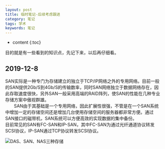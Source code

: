 ```yaml
---
layout: post
title: 临时笔记-后续考虑跟进
category: 笔记
tags: 学术
keywords: 笔记
---
```



* content
{:toc}


目的就是有一些看到的知识点，先记下来，以后再仔细看。
## 2019-12-8
SAN实际是一种专门为存储建立的独立于TCP/IP网络之外的专用网络。目前一般的SAN提供2Gb/S到4Gb/S的传输数率，同时SAN网络独立于数据网络存在，因此存取速度很快，另外SAN一般采用高端的RAID阵列，使SAN的性能在几种专业存储方案中傲视群雄。  
　　SAN由于其基础是一个专用网络，因此扩展性很强，不管是在一个SAN系统中增加一定的存储空间还是增加几台使用存储空间的服务器都非常方便。通过SAN接口的磁带机，SAN系统可以方便高效的实现数据的集中备份。  
目前常见的SAN有FC-SAN和IP-SAN，其中FC-SAN为通过光纤通道协议转发SCSI协议，IP-SAN通过TCP协议转发SCSI协议。  

![DAS、SAN、NAS三种存储](http://blog.itpub.net/26736162/viewspace-2214368/)

